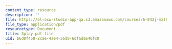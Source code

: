 ```yaml
---
content_type: resource
description: ''
file: https://ol-ocw-studio-app-qa.s3.amazonaws.com/courses/6-042j-mathematics-for-computer-science-spring-2015/b6d0f4582cae4ae436d06dfada640fc0_5wCZqdCDafc.pdf
file_type: application/pdf
resourcetype: Document
title: 3play pdf file
uid: b6d0f458-2cae-4ae4-36d0-6dfada640fc0
---
```

